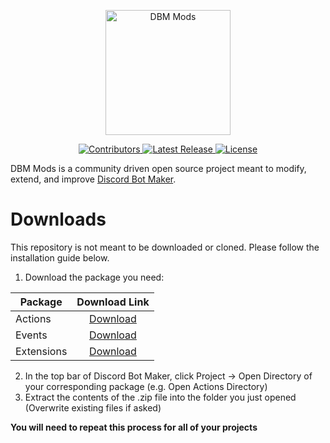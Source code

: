 <p align="center">
  <a title="DBM Mods" href="https://discord.gg/3QxkZPK" target="_blank">
    <img src="https://dl.dropboxusercontent.com/s/h1bscek2emoa1p2/mods-logo-dark.png" width="200" alt="DBM Mods" />
  </a>
</p>
<p align="center">
  <a title="Contributors" href="https://github.com/dbm-network/mods/contributors" target="_blank">
    <img src="https://img.shields.io/github/contributors/dbm-network/mods.svg?style=flat-square" alt="Contributors" />
  </a>
  <a title="Release" href="https://github.com/dbm-network/mods/releases" target="_blank">
    <img src="https://img.shields.io/github/release/dbm-network/mods.svg?style=flat-square" alt="Latest Release" />
  </a>
  <a title="License" href="https://github.com/dbm-network/mods/blob/master/LICENSE.md" target="_blank">
    <img src="https://img.shields.io/github/license/dbm-network/mods.svg?style=flat-square" alt="License" />
  </a>
</p>

DBM Mods is a community driven open source project meant to modify, extend, and improve [Discord Bot Maker](https://store.steampowered.com/app/682130/Discord_Bot_Maker/).

# Downloads

This repository is not meant to be downloaded or cloned. Please follow the installation guide below.

1.  Download the package you need:

| Package    |                                                        Download Link                                                         |
| ---------- | :--------------------------------------------------------------------------------------------------------------------------: |
| Actions    |  [Download](https://dbm-network.github.io/download-git/#/home?url=https://github.com/dbm-network/mods/tree/master/actions)   |
| Events     |   [Download](https://dbm-network.github.io/download-git/#/home?url=https://github.com/dbm-network/mods/tree/master/events)   |
| Extensions | [Download](https://dbm-network.github.io/download-git/#/home?url=https://github.com/dbm-network/mods/tree/master/extensions) |

2.  In the top bar of Discord Bot Maker, click Project → Open Directory of your corresponding package (e.g. Open Actions Directory)
3.  Extract the contents of the .zip file into the folder you just opened
    (Overwrite existing files if asked)

**You will need to repeat this process for all of your projects**
